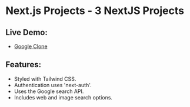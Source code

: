# Next.js Projects - 3 NextJS Projects

## Live Demo:

- [Google Clone](link)

## Features:

- Styled with Tailwind CSS.
- Authentication uses 'next-auth'.
- Uses the Google search API.
- Includes web and image search options.